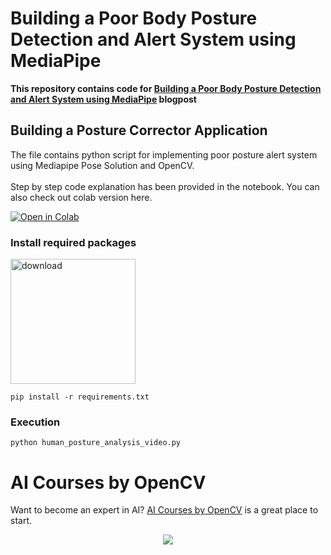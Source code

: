 # Building a Poor Body Posture Detection and Alert System using MediaPipe

**This repository contains code for [Building a Poor Body Posture Detection and Alert System using MediaPipe](https://learnopencv.com/building-a-body-posture-analysis-system-using-mediapipe/) blogpost**

## Building a Posture Corrector Application

The file contains python script for implementing poor posture alert system using Mediapipe Pose Solution and OpenCV. <br> <br> 
Step by step code explanation has been provided in the notebook. You can also check out colab version here.


[![Open in Colab](https://colab.research.google.com/assets/colab-badge.svg)](https://colab.research.google.com/github/spmallick/learnopencv/blob/master/Posture-analysis-system-using-MediaPipe-Pose/human_posture_analysis.ipynb)


### Install required packages

[<img src="https://learnopencv.com/wp-content/uploads/2022/07/download-button-e1657285155454.png" alt="download" width="200">](https://www.dropbox.com/sh/1khxfddj1zrrbwa/AACTzkIgAkcdqSP9fxqDu5bia?dl=1)

```
pip install -r requirements.txt
```

### Execution

```
python human_posture_analysis_video.py
```

# AI Courses by OpenCV

Want to become an expert in AI? [AI Courses by OpenCV](https://opencv.org/courses/) is a great place to start. 

<a href="https://opencv.org/courses/">
<p align="center"> 
<img src="https://learnopencv.com/wp-content/uploads/2023/01/AI-Courses-By-OpenCV-Github.png">
</p>
</a>
